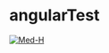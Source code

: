 # angularTest

[![Med-H](https://circleci.com/gh/Med-H/angularTest.svg??style=plastic&logo=appveyor)](https://app.circleci.com/pipelines/github/Med-H/angularTest/)
